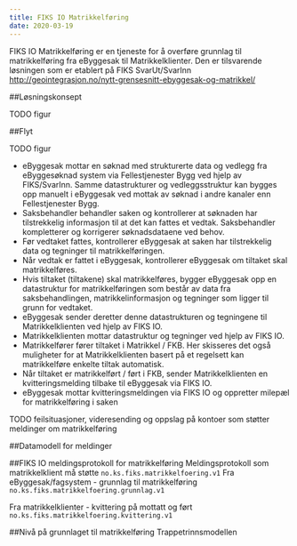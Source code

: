 ```yaml
---
title: FIKS IO Matrikkelføring
date: 2020-03-19
---
```


FIKS IO Matrikkelføring er en tjeneste for å overføre grunnlag til matrikkelføring fra eByggesak til Matrikkelklienter. 
Den er tilsvarende løsningen som er etablert på FIKS SvarUt/SvarInn http://geointegrasjon.no/nytt-grensesnitt-ebyggesak-og-matrikkel/

##Løsningskonsept

TODO figur

##Flyt

TODO figur

- eByggesak mottar en søknad med strukturerte data og vedlegg fra eByggesøknad system via Fellestjenester Bygg ved hjelp av FIKS/SvarInn. Samme datastrukturer og vedleggsstruktur kan bygges opp manuelt i eByggesak ved mottak av søknad i andre kanaler enn Fellestjenester Bygg.
- Saksbehandler behandler saken og kontrollerer at søknaden har tilstrekkelig informasjon til at det kan fattes et vedtak. Saksbehandler kompletterer og korrigerer søknadsdataene ved behov.
- Før vedtaket fattes, kontrollerer eByggesak at saken har tilstrekkelig data og tegninger til matrikkelføringen.
- Når vedtak er fattet i eByggesak, kontrollerer eByggesak om tiltaket skal matrikkelføres.
- Hvis tiltaket (tiltakene) skal matrikkelføres, bygger eByggesak opp en datastruktur for matrikkelføringen som består av data fra saksbehandlingen, matrikkelinformasjon og tegninger som ligger til grunn for vedtaket.
- eByggesak sender deretter denne datastrukturen og tegningene til Matrikkelklienten ved hjelp av
FIKS IO.
- Matrikkelklienten mottar datastruktur og tegninger ved hjelp av FIKS IO.
- Matrikkelfører fører tiltaket i Matrikkel / FKB. Her skisseres det også muligheter for at Matrikkelklienten basert på et regelsett kan matrikkelføre enkelte tiltak automatisk.
- Når tiltaket er matrikkelført / ført i FKB, sender Matrikkelklienten en kvitteringsmelding tilbake til eByggesak via FIKS IO.
- eByggesak mottar kvitteringsmeldingen via FIKS IO og oppretter milepæl for matrikkelføring i saken

TODO feilsituasjoner, videresending og oppslag på kontoer som støtter meldinger om matrikkelføring

##Datamodell for meldinger

##FIKS IO meldingsprotokoll for matrikkelføring
Meldingsprotokoll som matrikkelklient må støtte ```no.ks.fiks.matrikkelfoering.v1```
Fra eByggesak/fagsystem - grunnlag til matrikkelføring
```no.ks.fiks.matrikkelfoering.grunnlag.v1```

Fra matrikkelklienter - kvittering på mottatt og ført
```no.ks.fiks.matrikkelfoering.kvittering.v1```

##Nivå på grunnlaget til matrikkelføring
Trappetrinnsmodellen
